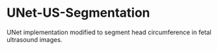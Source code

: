 # UNet-US-Segmentation
UNet implementation modified to segment head circumference in fetal ultrasound images.
